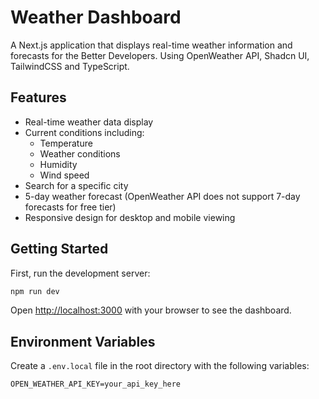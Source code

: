 # Weather Dashboard

A Next.js application that displays real-time weather information and forecasts for the Better Developers.
Using OpenWeather API, Shadcn UI, TailwindCSS and TypeScript.

## Features

- Real-time weather data display
- Current conditions including:
  - Temperature
  - Weather conditions
  - Humidity
  - Wind speed
- Search for a specific city
- 5-day weather forecast (OpenWeather API does not support 7-day forecasts for free tier)
- Responsive design for desktop and mobile viewing

## Getting Started

First, run the development server:

```bash
npm run dev
```

Open [http://localhost:3000](http://localhost:3000) with your browser to see the dashboard.

## Environment Variables

Create a `.env.local` file in the root directory with the following variables:

```
OPEN_WEATHER_API_KEY=your_api_key_here
```
